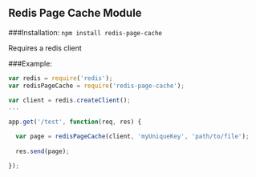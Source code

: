 Redis Page Cache Module
---

###Installation:
`npm install redis-page-cache`

Requires a redis client

###Example:

```javascript
var redis = require('redis');
var redisPageCache = require('redis-page-cache');

var client = redis.createClient();
...

app.get('/test', function(req, res) {

  var page = redisPageCache(client, 'myUniqueKey', 'path/to/file');
  
  res.send(page);  

});
```

